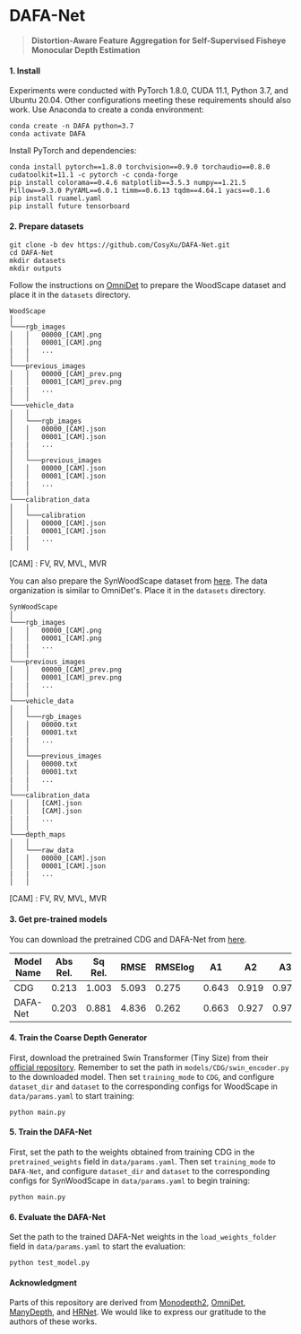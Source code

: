 # DAFA-Net


> **Distortion-Aware Feature Aggregation for Self-Supervised Fisheye Monocular Depth Estimation** 

#### 1. Install

Experiments were conducted with PyTorch 1.8.0, CUDA 11.1, Python 3.7, and Ubuntu 20.04. Other configurations meeting these requirements should also work. Use Anaconda to create a conda environment:

```shell
conda create -n DAFA python=3.7
conda activate DAFA
```

Install PyTorch and dependencies:

```shell
conda install pytorch==1.8.0 torchvision==0.9.0 torchaudio==0.8.0 cudatoolkit=11.1 -c pytorch -c conda-forge
pip install colorama==0.4.6 matplotlib==3.5.3 numpy==1.21.5 Pillow==9.3.0 PyYAML==6.0.1 timm==0.6.13 tqdm==4.64.1 yacs==0.1.6 
pip install ruamel.yaml
pip install future tensorboard
```

#### 2. Prepare datasets

```shell
git clone -b dev https://github.com/CosyXu/DAFA-Net.git
cd DAFA-Net
mkdir datasets
mkdir outputs
```

Follow the instructions on [OmniDet](https://github.com/valeoai/WoodScape/blob/master/README.md) to prepare the WoodScape dataset and place it in the `datasets` directory.

```shell
WoodScape    
│
└───rgb_images
│   │   00000_[CAM].png
│   │   00001_[CAM].png
|   |   ...
│   │
└───previous_images
│   │   00000_[CAM]_prev.png
│   │   00001_[CAM]_prev.png
|   |   ...
│   │
└───vehicle_data
│   │
│   └───rgb_images
│   │   00000_[CAM].json
│   │   00001_[CAM].json
|   |   ...
│   │
│   └───previous_images
│   │   00000_[CAM].json
│   │   00001_[CAM].json
|   |   ...
│   │
└───calibration_data
│   │
│   └───calibration
│   │   00000_[CAM].json
│   │   00001_[CAM].json
|   |   ...
│   │
```

[CAM] : FV, RV, MVL, MVR

You can also prepare the SynWoodScape dataset from [here](https://drive.google.com/drive/folders/1N5rrySiw1uh9kLeBuOblMbXJ09YsqO7I). The data organization is similar to OmniDet's. Place it in the `datasets` directory.

```shell
SynWoodScape    
│
└───rgb_images
│   │   00000_[CAM].png
│   │   00001_[CAM].png
|   |   ...
│   │
└───previous_images
│   │   00000_[CAM]_prev.png
│   │   00001_[CAM]_prev.png
|   |   ...
│   │
└───vehicle_data
│   │
│   └───rgb_images
│   │   00000.txt
│   │   00001.txt
|   |   ...
│   │
│   └───previous_images
│   │   00000.txt
│   │   00001.txt
|   |   ...
│   │
└───calibration_data
│   │   [CAM].json
│   │   [CAM].json
|   |   ...
│   │
└───depth_maps
│   │
│   └───raw_data
│   │   00000_[CAM].json
│   │   00001_[CAM].json
|   |   ...
│   │
```

[CAM] : FV, RV, MVL, MVR

#### 3. Get pre-trained models

You can download the pretrained CDG and DAFA-Net from [here](https://drive.google.com/drive/folders/1F8p9jKlfrTrPCcOMx7JA0NlTcCXM5Kc6?usp=sharing).

| Model Name | Abs Rel. | Sq Rel. | RMSE  | RMSElog | A1    | A2    | A3    |
| ---------- | -------- | ------- | ----- | ------- | ----- | ----- | ----- |
| CDG        | 0.213    | 1.003   | 5.093 | 0.275   | 0.643 | 0.919 | 0.976 |
| DAFA-Net   | 0.203    | 0.881   | 4.836 | 0.262   | 0.663 | 0.927 | 0.979 |

#### 4. Train the Coarse Depth Generator
First, download the pretrained Swin Transformer (Tiny Size) from their [official repository](https://github.com/microsoft/Swin-Transformer). Remember to set the path in `models/CDG/swin_encoder.py` to the downloaded model. Then set `training_mode` to `CDG`, and configure `dataset_dir` and `dataset` to the corresponding configs for WoodScape in `data/params.yaml` to start training:

```shell
python main.py
```

#### 5. Train the DAFA-Net

First, set the path to the weights obtained from training CDG in the `pretrained_weights` field in `data/params.yaml`. Then set `training_mode` to `DAFA-Net`, and configure `dataset_dir` and `dataset` to the corresponding configs for SynWoodScape in `data/params.yaml` to begin training:

```shell
python main.py
```

#### 6. Evaluate the DAFA-Net

Set the path to the trained DAFA-Net weights in the `load_weights_folder` field in `data/params.yaml` to start the evaluation:
```shell
python test_model.py
```
#### Acknowledgment
Parts of this repository are derived from [Monodepth2](https://github.com/nianticlabs/monodepth2), [OmniDet](https://github.com/valeoai/WoodScape), [ManyDepth](https://github.com/nianticlabs/manydepth), and [HRNet](https://github.com/HRNet/HRNet-Semantic-Segmentation). We would like to express our gratitude to the authors of these works.
